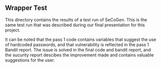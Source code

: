 ## Wrapper Test

This directory contains the results of a test run of SeCoGen. This is the same test run that was described during our final presentation for this project.

It can be noted that the pass 1 code contains variables that suggest the use of hardcoded passwords, and that vulnerability is reflected in the pass 1 Bandit report. The issue is solved in the final code and bandit report, and the sucurity report descibes the improvement made and contains valuable suggestions for the user.
